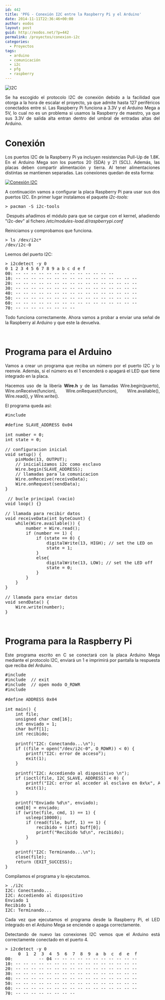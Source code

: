 ```yaml
---
id: 442
title: 'PFG - Conexión I2C entre la Raspberry Pi y el Arduino'
date: 2014-11-11T22:36:46+00:00
author: eodos
layout: post
guid: http://eodos.net/?p=442
permalink: /proyectos/conexion-i2c
categories:
  - Proyectos
tags:
  - arduino
  - comunicación
  - i2c
  - pfg
  - raspberry
---
```

<img class="size-medium wp-image-443 aligncenter" src="https://i0.wp.com/eodos.net/wp-content/uploads/2014/11/i2c-300x100.png?resize=300%2C100" alt="I2C" srcset="https://i1.wp.com/eodos.net/wp-content/uploads/2014/11/i2c.png?resize=300%2C100&ssl=1 300w, https://i1.wp.com/eodos.net/wp-content/uploads/2014/11/i2c.png?w=428&ssl=1 428w" sizes="(max-width: 300px) 100vw, 300px" data-recalc-dims="1" />

<p style="text-align: justify;">
  Se ha escogido el protocolo I2C de conexión debido a la facilidad que otorga a la hora de escalar el proyecto, ya que admite hasta 127 periféricos conectados entre sí. Las Raspberry Pi funciona a 3.3V y el Arduino Mega a 5V, lo cual no es un problema si usamos la Raspberry de maestro, ya que sus 3.3V de salida alta entran dentro del umbral de entradas altas del Arduino.
</p>

<h1 style="text-align: justify;">
  Conexión
</h1>

<p style="text-align: justify;">
  Los puertos I2C de la Raspberry Pi ya incluyen resistencias Pull-Up de 1.8K. En el Arduino Mega son los puertos 20 (SDA) y 21 (SCL). Además, las placas deben compartir alimentación y tierra. Al tener alimentaciones distintas se mantienen separadas. Las conexiones quedan de esta forma:
</p>

<a href="https://i0.wp.com/eodos.net/wp-content/uploads/2014/11/i2c1.png" data-rel="lightbox-0" title=""><img class="size-medium wp-image-444 aligncenter" src="https://i1.wp.com/eodos.net/wp-content/uploads/2014/11/i2c1-300x297.png?resize=300%2C297" alt="Conexión I2C" srcset="https://i0.wp.com/eodos.net/wp-content/uploads/2014/11/i2c1.png?resize=300%2C297&ssl=1 300w, https://i0.wp.com/eodos.net/wp-content/uploads/2014/11/i2c1.png?resize=150%2C150&ssl=1 150w, https://i0.wp.com/eodos.net/wp-content/uploads/2014/11/i2c1.png?resize=1024%2C1014&ssl=1 1024w, https://i0.wp.com/eodos.net/wp-content/uploads/2014/11/i2c1.png?resize=144%2C144&ssl=1 144w, https://i0.wp.com/eodos.net/wp-content/uploads/2014/11/i2c1.png?resize=900%2C891&ssl=1 900w, https://i0.wp.com/eodos.net/wp-content/uploads/2014/11/i2c1.png?w=1266&ssl=1 1266w" sizes="(max-width: 300px) 100vw, 300px" data-recalc-dims="1" /></a>

<p style="text-align: justify;">
  A continuación vamos a configurar la placa Raspberry Pi para usar sus dos puertos I2C. En primer lugar instalamos el paquete <em>i2c-tools:</em>
</p>

<pre class="lang:sh decode:true ">> pacman -S i2c-tools</pre>

<p style="text-align: justify;">
   Después añadimos el módulo para que se cargue con el kernel, añadiendo "i2c-dev" al fichero <em>/etc/modules-load.d/raspberrypi.conf</em>
</p>

<p style="text-align: justify;">
  Reiniciamos y comprobamos que funciona.
</p>

<pre class="lang:sh decode:true ">> ls /dev/i2c*
/dev/i2c-0</pre>

Leemos del puerto I2C:

<pre class="lang:sh decode:true">> i2cdetect -y 0
0 1 2 3 4 5 6 7 8 9 a b c d e f
00: -- -- -- -- -- -- -- -- -- -- -- -- --
10: -- -- -- -- -- -- -- -- -- -- -- -- -- -- -- --
20: -- -- -- -- -- -- -- -- -- -- -- -- -- -- -- --
30: -- -- -- -- -- -- -- -- -- -- -- -- -- -- -- --
40: -- -- -- -- -- -- -- -- -- -- -- -- -- -- -- --
50: -- -- -- -- -- -- -- -- -- -- -- -- -- -- -- --
60: -- -- -- -- -- -- -- -- -- -- -- -- -- -- -- --
70: -- -- -- -- -- -- -- --
</pre>

<p style="text-align: justify;">
  Todo funciona correctamente. Ahora vamos a probar a enviar una señal de la Raspberry al Arduino y que este la devuelva.
</p>

&nbsp;

# Programa para el Arduino

<p style="text-align: justify;">
  Vamos a crear un programa que reciba un número por el puerto I2C y lo reenvie. Además, si el número es el 1 encenderá o apagará el LED que tiene integrado en la placa.
</p>

<p style="text-align: justify;">
  Hacemos uso de la libería <strong>Wire.h </strong>y de las llamadas Wire.begin(puerto), Wire.onReceive(funcion), Wire.onRequest(funcion), Wire.available(), Wire.read(), y Wire.write().
</p>

<p style="text-align: justify;">
  El programa queda así:
</p>

<pre class="lang:c decode:true ">#include <Wire.h>
 
#define SLAVE_ADDRESS 0x04

int number = 0;
int state = 0;
 
// configuracion inicial
void setup() {
    pinMode(13, OUTPUT);
    // inicializamos i2c como esclavo
    Wire.begin(SLAVE_ADDRESS);
    // llamadas para la comunicacion
    Wire.onReceive(receiveData);
    Wire.onRequest(sendData);
}
 
 // bucle principal (vacio)
void loop() {}

// llamada para recibir datos
void receiveData(int byteCount) {
    while(Wire.available()) {
        number = Wire.read();
        if (number == 1) {
            if (state == 0) {
                digitalWrite(13, HIGH); // set the LED on
                state = 1;
            } 
            else{
                digitalWrite(13, LOW); // set the LED off
                state = 0;
            }
        }
    }
}
 
// llamada para enviar datos
void sendData() {
    Wire.write(number);
}</pre>

&nbsp;

# Programa para la Raspberry Pi

<p style="text-align: justify;">
  Este programa escrito en C se conectará con la placa Arduino Mega mediante el protocolo I2C, enviará un 1 e imprimirá por pantalla la respuesta que reciba del Arduino.
</p>

<pre class="lang:c decode:true">#include <stdio.h>
#include <stdlib.h> // exit
#include <fcntl.h> // open modo O_RDWR
#include <linux/i2c-dev.h>

#define ADDRESS 0x04

int main() {
    int file;
    unsigned char cmd[16];
    int enviado = 1;
    char buff[1];
    int recibido;
    
    printf("I2C: Conectando...\n");
    if ((file = open("/dev/i2c-0", O_RDWR)) < 0) {
        printf("I2C: error de acceso");
        exit(1);
    }
    
    printf("I2C: Accediendo al dispositivo \n");
    if (ioctl(file, I2C_SLAVE, ADDRESS) < 0) {
        printf("I2C: error al acceder al esclavo en 0x%x", ADDRESS);
        exit(1);
    }
    
    printf("Enviado %d\n", enviado);
    cmd[0] = enviado;
    if (write(file, cmd, 1) == 1) {
        usleep(10000);
        if (read(file, buff, 1) == 1) {
            recibido = (int) buff[0];
            printf("Recibido %d\n", recibido);
        }
    }
    
    printf("I2C: Terminando...\n");
    close(file);
    return (EXIT_SUCCESS);
}</pre>

Compilamos el programa y lo ejecutamos.

<pre class="lang:sh decode:true ">> ./i2c
I2C: Conectando...
I2C: Accediendo al dispositivo
Enviado 1
Recibido 1
I2C: Terminando...</pre>

<p style="text-align: justify;">
  Cada vez que ejecutamos el programa desde la Raspberry Pi, el LED integrado en el Arduino Mega se enciende o apaga correctamente.
</p>

<p style="text-align: justify;">
  Detectando de nuevo las conexiones I2C vemos que el Arduino está correctamente conectado en el puerto 4.
</p>

<pre class="lang:sh decode:true ">> i2cdetect -y 0
     0  1  2  3  4  5  6  7  8  9  a  b  c  d  e  f
00:          -- 04 -- -- -- -- -- -- -- -- -- -- --
10: -- -- -- -- -- -- -- -- -- -- -- -- -- -- -- --
20: -- -- -- -- -- -- -- -- -- -- -- -- -- -- -- --
30: -- -- -- -- -- -- -- -- -- -- -- -- -- -- -- --
40: -- -- -- -- -- -- -- -- -- -- -- -- -- -- -- --
50: -- -- -- -- -- -- -- -- -- -- -- -- -- -- -- --
60: -- -- -- -- -- -- -- -- -- -- -- -- -- -- -- --
70: -- -- -- -- -- -- -- --
</pre>